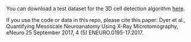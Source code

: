 
You can download a test dataset for the 3D cell detection algorithm [here](https://www.dropbox.com/s/f21jpjad487f1nv/celldetect-demo-data.zip?dl=0).

If you use the code or data in this repo, please cite this paper:
Dyer et al., Quantifying Mesoscale Neuroanatomy Using X-Ray Microtomography, eNeuro 25 September 2017, 4 (5) ENEURO.0195-17.2017.
